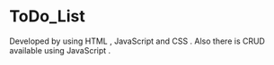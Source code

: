 # ToDo_List

Developed by using HTML , JavaScript and CSS . Also there is CRUD available using JavaScript .
